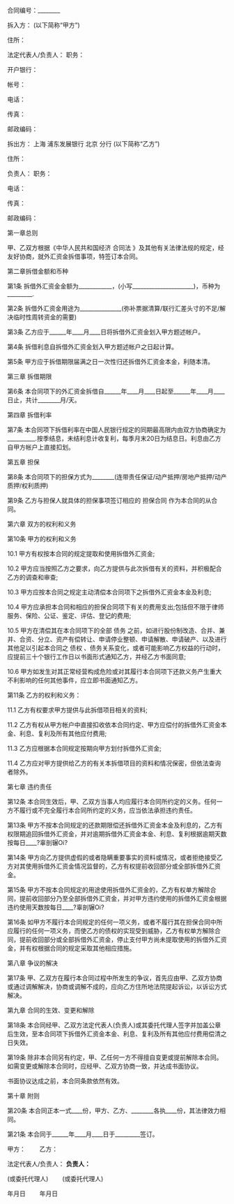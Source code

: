 
 


合同编号：________


拆入方： (以下简称“甲方”)


住所：


法定代表人/负责人： 职务：


开户银行：


帐号：


电话：


传真：


邮政编码：


拆出方：
上海
浦东发展银行
北京
分行 (以下简称“乙方”)


住所：


负责人： 职务：


电话：


传真：


邮政编码：


第一章总则


甲、乙双方根据《中华人民共和国经济
合同法
》及其他有关法律法规的规定，经友好协商，就外汇资金拆借事项，特签订本合同。


第二章拆借金额和币种


第1条 拆借外汇资金金额为____________，(小写______________________)，币种为_________.


第2条 拆借外汇资金用途为_______________(弥补票据清算/联行汇差头寸的不足/解决临时性周转资金的需要)


第3条 乙方应于______年____月____日将拆借外汇资金划入甲方题述帐户。


第4条 拆借利息自拆借外汇资金划入甲方题述帐户之日起计算。


第5条 甲方应于拆借期限届满之日一次性归还拆借外汇资金本金，利随本清。


第三章 拆借期限


第6条 本合同项下的外汇资金拆借自______年____月____日起至______年____月____日止，共计________月/天。


第四章 拆借利率


第7条 本合同项下拆借利率在中国人民银行规定的同期最高限内由双方协商确定为__________.按季结息，未结利息计收复利，每季月末20日为结息日。利息由乙方自甲方帐户上直接扣划。


第五章 担保


第8条 本合同项下的担保方式为________(连带责任保证/动产抵押/房地产抵押/动产质押/权利质押)


第9条 乙方与担保人就具体的担保事项签订相应的
担保合同
作为本合同的从合同。


第六章 双方的权利和义务


第10条 甲方的权利和义务


10.1 甲方有权按本合同的规定提取和使用拆借外汇资金;


10.2 甲方应当按照乙方之要求，向乙方提供与此次拆借有关的资料，并积极配合乙方的调查和审查;


10.3 甲方应按本合同之规定主动清偿本合同项下之拆借外汇资金本金及利息;


10.4 甲方应承担本合同和相应的担保合同项下有关的费用支出;包括但不限于律师服务、保险、公证、鉴定、评估、登记的费用;


10.5 甲方在清偿其在本合同项下的全部
债务
之前，如进行股份制改造、合并、兼并、合资、分立、资产有偿转让、申请停业整顿、申请解散、申请破产、以及进行其他足以引起本合同之
债权
、债务关系变化，或者可能影响乙方权益的行动时，应提前三十个银行工作日以书面形式通知乙方，并经乙方书面同意;


10.6 甲方如发生对其正常经营构成危险或对其履行本合同项下还款义务产生重大不利影响的任何其他事件，应立即书面通知乙方。


第11条 乙方的权利和义务：


11.1 乙方有权要求甲方提供与此拆借项目相关的资料;


11.2 乙方有权从甲方帐户中直接扣收依本合同约定、甲方应偿付的拆借外汇资金本金、利息、复利及所有其他应付费用;


11.3 乙方应根据本合同规定按期向甲方划付拆借外汇资金;


11.4 乙方应对甲方提供给乙方的有关本拆借项目的资料和情况保密，但依法查询者除外。


第七章 违约责任


第12条 本合同生效后，甲、乙双方当事人均应履行本合同所约定的义务。任何一方不履行或不完全履行本合同所约定的义务，应当依法承担违约责任。


第13条 甲方不按本合同规定的还款期限偿还拆借外汇资金本金及利息的，乙方有权限期追回拆借外汇资金，并对逾期拆借外汇资金本金、利息、复利根据逾期天数按每日____?辜剖辗Oⅰ?


第14条 甲方向乙方提供虚假的或者隐瞒重要事实的资料或情况，或者拒绝接受乙方对其使用拆借外汇资金情况监督的，乙方有权提前收回部分或全部拆借外汇资金。


第15条 甲方不按本合同规定的用途使用拆借外汇资金的，乙方有权单方解除合同，提前收回部分乃至全部拆借外汇资金，并对甲方违约使用的拆借外汇资金根据违约使用天数按每日____?辜剖辗Oⅰ?


第16条 如甲方不履行本合同规定的任何一项义务，或者不履行其在担保合同中所应履行的任何一项义务，而使乙方的债权的实现受到威胁，乙方有权单方解除合同，提前收回部分或全部拆借外汇资金，停止支付甲方尚未提取使用的拆借外汇资金，并有权根据合同的规定采取其他相应措施。


第八章 争议的解决


第17条 甲、乙双方在履行本合同过程中所发生的争议，首先应由甲、乙双方协商或通过调解解决，协商或调解不成的，应向乙方住所地法院提起诉讼，以诉讼方式解决。


第九章 合同的生效、变更和解除


第18条 本合同经甲、乙双方法定代表人(负责人)或其委托代理人签字并加盖公章后生效，至本合同项下拆借外汇资金本金、利息、复利及所有其他应付费用偿清之日失效。


第19条 除非本合同另有约定，甲、乙任何一方不得擅自变更或提前解除本合同。如需变更或解除本合同时，应经甲、乙双方协商一致，并达成书面协议。


书面协议达成之前，本合同条款依然有效。


第十章 附则


第20条 本合同正本一式____份，甲方、乙方、________各执____份，其法律效力相同。


第21条 本合同于______年____月____日于_________签订。


甲方：　　 乙方：


法定代表人/负责人： __________负责人：__________


(或委托代理人) 　　(或委托代理人)


年月日 　　年月日
 


 

 
 
 
 
 
  


  
 

  


  


  
 
 
 
 

